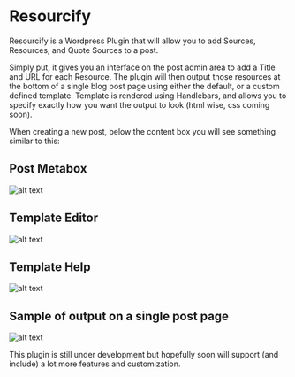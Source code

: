 Resourcify
==========

Resourcify is a Wordpress Plugin that will allow you to add Sources, Resources, and Quote Sources to a post.

Simply put, it gives you an interface on the post admin area to add a Title and URL for each Resource.  The plugin will then output those resources at the bottom of a single blog post page using either the default, or a custom defined template.  Template is rendered using Handlebars, and allows you to specify exactly how you want the output to look (html wise, css coming soon).


When creating a new post, below the content box you will see something similar to this:

## Post Metabox

![alt text](https://smyl.es/img/Selection-1432x558-99.png "Post Metabox")

## Template Editor
![alt text](https://smyl.es/img/Selection-1423x561-99.png "Template Editor")

## Template Help
![alt text](https://smyl.es/img/Selection-1427x457-99.png "Template Help")

## Sample of output on a single post page

![alt text](https://smyl.es/img/Selection-215x101-99.png "Single Page Output")


This plugin is still under development but hopefully soon will support (and include) a lot more features and customization.
